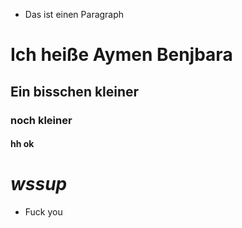 - Das ist einen Paragraph
# Ich heiße Aymen Benjbara
## Ein bisschen kleiner
### noch kleiner
#### hh ok

#  *wssup*
- Fuck you 
